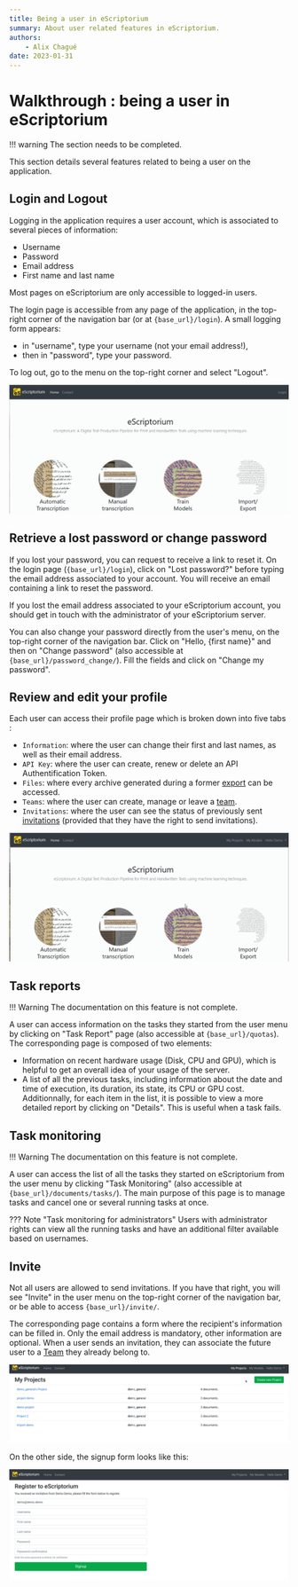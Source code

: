 ```yaml
---
title: Being a user in eScriptorium
summary: About user related features in eScriptorium.
authors:
    - Alix Chagué
date: 2023-01-31
---
```


# Walkthrough :  being a user in eScriptorium

!!! warning
    The section needs to be completed.

This section details several features related to being a user on the application.

## Login and Logout

Logging in the application requires a user account, which is associated to several pieces of information:

- Username
- Password
- Email address
- First name and last name

Most pages on eScriptorium are only accessible to logged-in users.

The login page is accessible from any page of the application, in the top-right corner of the navigation bar (or at `{base_url}/login`). A small logging form appears: 

- in "username", type your username (not your email address!), 
- then in "password", type your password.

To log out, go to the menu on the top-right corner and select "Logout".

![image: Illustration of the login and logout processes.](img/users/login_logout.gif "Logging in and out of eScriptorium.")

## Retrieve a lost password or change password

If you lost your password, you can request to receive a link to reset it. On the login page (`{base_url}/login`), click on "Lost password?" before typing the email address associated to your account. You will receive an email containing a link to reset the password.  

If you lost the email address associated to your eScriptorium account, you should get in touch with the administrator of your eScriptorium server.  

You can also change your password directly from the user's menu, on the top-right corner of the navigation bar. Click on "Hello, {first name}" and then on "Change password" (also accessible at `{base_url}/password_change/`). Fill the fields and click on "Change my password".

## Review and edit your profile

Each user can access their profile page which is broken down into five tabs :  

- `Information`: where the user can change their first and last names, as well as their email address.  
- `API Key`: where the user can create, renew or delete an API Authentification Token.  
- `Files`: where every archive generated during a former [export](walkthrough_export.md) can be accessed.  
- `Teams`: where the user can create, manage or leave a [team](walkthrough_collaborate.md). <!-- todo: add link to anchor -->  
- `Invitations`: where the user can see the status of previously sent [invitations](#invite) (provided that they have the right to send invitations).  

![image: Illustration of the profile page](img/users/review_edit_profile.gif "Browsing the Profile page")

## Task reports

!!! Warning 
    The documentation on this feature is not complete.

A user can access information on the tasks they started from the user menu by clicking on "Task Report" page (also accessible at `{base_url}/quotas`). The corresponding page is composed of two elements:  

- Information on recent hardware usage (Disk, CPU and GPU), which is helpful to get an overall idea of your usage of the server.
- A list of all the previous tasks, including information about the date and time of execution, its duration, its state, its CPU or GPU cost. Additionnally, for each item in the list, it is possible to view a more detailed report by clicking on "Details". This is useful when a task fails.

<!-- todo: collect more information on task reports -->

## Task monitoring

!!! Warning 
    The documentation on this feature is not complete.

A user can access the list of all the tasks they started on eScriptorium from the user menu by clicking "Task Monitoring" (also accessible at `{base_url}/documents/tasks/`). The main purpose of this page is to manage tasks and cancel one or several running tasks at once.

??? Note "Task monitoring for administrators"
    Users with administrator rights can view all the running tasks and have an additional filter available based on usernames.

<!-- todo: collect more information on task monitoring -->

## Invite  

Not all users are allowed to send invitations. If you have that right, you will see "Invite" in the user menu on the top-right corner of the navigation bar, or be able to access `{base_url}/invite/`.  

The corresponding page contains a form where the recipient's information can be filled in. Only the email address is mandatory, other information are optional. When a user sends an invitation, they can associate the future user to a [Team](walkthrough_collaborate.md) <!-- todo: add link to anchor-->they already belong to.

![Image: Demonstration of inviting a new user to a eScriptorium instance.](img/users/invite.gif "Demonstration of inviting a new user to a eScriptorium instance.")

On the other side, the signup form looks like this:

![Image: The recipient's form for signing-up to eScriptorium.](img/users/signup_form.png "The recipient's form for signing-up to eScriptorium.")

